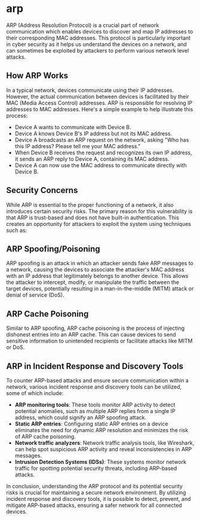 # arp

ARP (Address Resolution Protocol) is a crucial part of network communication which enables devices to discover and map IP addresses to their corresponding MAC addresses. This protocol is particularly important in cyber security as it helps us understand the devices on a network, and can sometimes be exploited by attackers to perform various network level attacks.

## How ARP Works

In a typical network, devices communicate using their IP addresses. However, the actual communication between devices is facilitated by their MAC (Media Access Control) addresses. ARP is responsible for resolving IP addresses to MAC addresses. Here's a simple example to help illustrate this process:

- Device A wants to communicate with Device B.
- Device A knows Device B's IP address but not its MAC address.
- Device A broadcasts an ARP request on the network, asking "Who has this IP address? Please tell me your MAC address."
- When Device B receives the request and recognizes its own IP address, it sends an ARP reply to Device A, containing its MAC address.
- Device A can now use the MAC address to communicate directly with Device B.

## Security Concerns

While ARP is essential to the proper functioning of a network, it also introduces certain security risks. The primary reason for this vulnerability is that ARP is trust-based and does not have built-in authentication. This creates an opportunity for attackers to exploit the system using techniques such as:

## ARP Spoofing/Poisoning

ARP spoofing is an attack in which an attacker sends fake ARP messages to a network, causing the devices to associate the attacker's MAC address with an IP address that legitimately belongs to another device. This allows the attacker to intercept, modify, or manipulate the traffic between the target devices, potentially resulting in a man-in-the-middle (MITM) attack or denial of service (DoS).

## ARP Cache Poisoning

Similar to ARP spoofing, ARP cache poisoning is the process of injecting dishonest entries into an ARP cache. This can cause devices to send sensitive information to unintended recipients or facilitate attacks like MITM or DoS.

## ARP in Incident Response and Discovery Tools

To counter ARP-based attacks and ensure secure communication within a network, various incident response and discovery tools can be utilized, some of which include:

- **ARP monitoring tools**: These tools monitor ARP activity to detect potential anomalies, such as multiple ARP replies from a single IP address, which could signify an ARP spoofing attack.
- **Static ARP entries**: Configuring static ARP entries on a device eliminates the need for dynamic ARP resolution and minimizes the risk of ARP cache poisoning.
- **Network traffic analyzers**: Network traffic analysis tools, like Wireshark, can help spot suspicious ARP activity and reveal inconsistencies in ARP messages.
- **Intrusion Detection Systems (IDSs)**: These systems monitor network traffic for spotting potential security threats, including ARP-based attacks.

In conclusion, understanding the ARP protocol and its potential security risks is crucial for maintaining a secure network environment. By utilizing incident response and discovery tools, it is possible to detect, prevent, and mitigate ARP-based attacks, ensuring a safer network for all connected devices.
